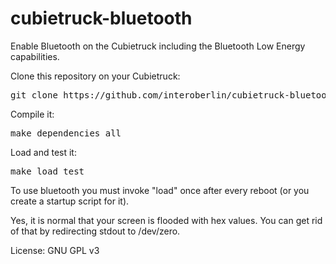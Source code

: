 # cubietruck-bluetooth

Enable Bluetooth on the Cubietruck including the Bluetooth Low Energy capabilities.

Clone this repository on your Cubietruck:
<pre>git clone https://github.com/interoberlin/cubietruck-bluetooth.git</pre>

Compile it:
<pre>make dependencies all</pre>

Load and test it:
<pre>make load test</pre>

To use bluetooth you must invoke "load" once after every reboot (or you create a startup script for it).

Yes, it is normal that your screen is flooded with hex values.
You can get rid of that by redirecting stdout to /dev/zero.

License: GNU GPL v3
